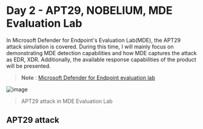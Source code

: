 # Day 2 - APT29, NOBELIUM, MDE Evaluation Lab
In Microsoft Defender for Endpoint's Evaluation Lab(MDE), the APT29 attack simulation is covered. During this time, I will mainly focus on demonstrating MDE detection capabilities and how MDE captures the attack as EDR, XDR. Additionally, the available response capabilities of the product will be presented.
> **Note** : [Microsoft Defender for Endpoint evaluation lab](https://learn.microsoft.com/en-us/microsoft-365/security/defender-endpoint/evaluation-lab?view=o365-worldwid)

![image](https://user-images.githubusercontent.com/120234772/231438988-020086ae-f669-4f7c-abe6-e79aa43ed0b5.png)
> APT29 attack in MDE Evaluation Lab

## APT29 attack 
